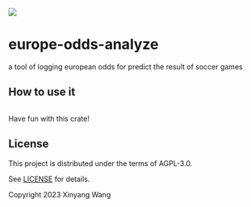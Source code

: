 ![](https://github.com/wangxinyang/europe-odds-analyze/workflows/build/badge.svg)

# europe-odds-analyze

a tool of logging european odds for predict the result of soccer games

## How to use it

```bash

```

Have fun with this crate!

## License

This project is distributed under the terms of AGPL-3.0.

See [LICENSE](LICENSE.md) for details.

Copyright 2023 Xinyang Wang
